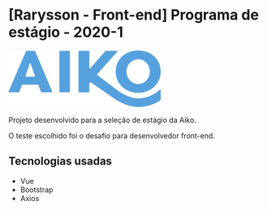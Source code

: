 # [Rarysson - Front-end] Programa de estágio - 2020-1

![Aiko](doc/imagens/aiko.png)

Projeto desenvolvido para a seleção de estágio da Aiko.

O teste escolhido foi o desafio para desenvolvedor front-end.

## Tecnologias usadas

-   Vue
-   Bootstrap
-   Axios
